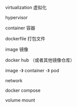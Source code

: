 virtualization 虚拟化

hypervisor

container 容器

dockerfile
打包文件

image
镜像

docker hub
（或者其他镜像仓库）

image -》 container -》 pod

network

docker compose

volume mount
